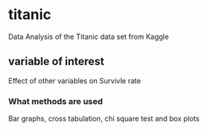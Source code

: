 # titanic
Data Analysis of the Titanic data set from Kaggle
<h2>variable of interest</h2>
Effect of other variables on Survivle rate
<h3>What methods are used</h3>
Bar graphs, cross tabulation, chi square test and box plots
